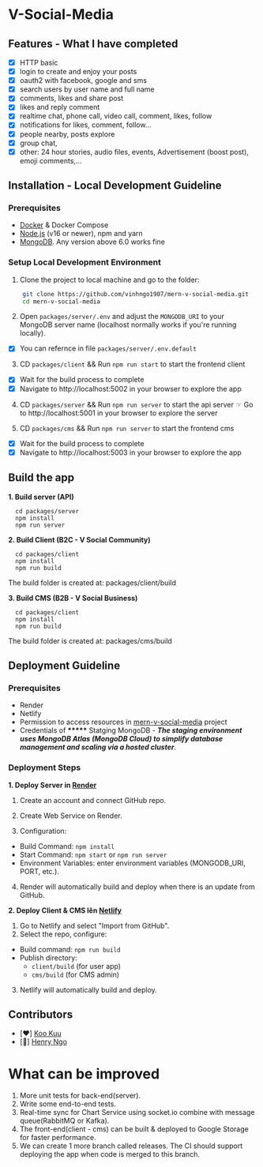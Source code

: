 # V-Social-Media

## Features - What I have completed
* [x] HTTP basic
* [x] login to create and enjoy your posts
* [x] oauth2 with facebook, google and sms 
* [x] search users by user name and full name
* [x] comments, likes and share post
* [x] likes and reply comment
* [x] realtime chat, phone call, video call, comment, likes, follow
* [x] notifications for likes, comment, follow...
* [x] people nearby, posts explore
* [x] group chat,
* [x] other: 24 hour stories, audio files, events, Advertisement (boost post), emoji comments,...

## Installation - Local Development Guideline
### Prerequisites
- [Docker](https://www.docker.com/) & Docker Compose
- [Node.js](http://nodejs.org) (v16 or newer), npm and yarn
- [MongoDB](https://docs.mongodb.org/manual/installation).  Any version above 6.0 works fine

### Setup Local Development Environment
1. Clone the project to local machine and go to the folder:
```bash
    git clone https://github.com/vinhngo1907/mern-v-social-media.git
    cd mern-v-social-media
```

2. Open `packages/server/.env` and adjust the `MONGODB_URI` to your MongoDB server name (localhost normally works if you're running locally).
  * [x] You can refernce in file ```packages/server/.env.default```

3. CD `packages/client` && Run `npm run start` to start the frontend client
  * [x] Wait for the build process to complete
  * [x] Navigate to http://localhost:5002 in your browser to explore the app

4. CD `packages/server` && Run `npm run server` to start the api server
☞ Go to http://localhost:5001 in your browser to explore the server

5. CD `packages/cms` && Run `npm run server` to start the frontend cms
  * [x] Wait for the build process to complete
  * [x] Navigate to http://localhost:5003 in your browser to explore the app

## Build the app
**1. Build server (API)**
```
  cd packages/server
  npm install
  npm run server
```

**2. Build Client (B2C - V Social Community)**
```
  cd packages/client
  npm install
  npm run build
```
The build folder is created at: packages/client/build

**3. Build CMS (B2B - V Social Business)**
```
  cd packages/client
  npm install
  npm run build
```
The build folder is created at: packages/cms/build

## Deployment Guideline
### Prerequisites
- Render
- Netlify
- Permission to access resources in [mern-v-social-media](https://github.com/vinhngo1907/mern-v-social-media) project
- Credentials of __*****__ Statging MongoDB - ***The staging environment uses MongoDB Atlas (MongoDB Cloud) to simplify database management and scaling via a hosted cluster***.

### Deployment Steps
**1. Deploy Server in [Render](https://render.com/)**
1. Create an account and connect GitHub repo.

2. Create Web Service on Render.

3. Configuration:
  - Build Command: ```npm install```
  - Start Command: ```npm start``` or ```npm run server```
  - Environment Variables: enter environment variables (MONGODB_URI, PORT, etc.).

4. Render will automatically build and deploy when there is an update from GitHub.

**2. Deploy Client & CMS lên [Netlify](https://netlify.com/)**
1. Go to Netlify and select "Import from GitHub".
2. Select the repo, configure:
  - Build command: `npm run build`
  - Publish directory:
      * `client/build` (for user app)
      * `cms/build` (for CMS admin)
3. Netlify will automatically build and deploy.

## Contributors
- [❤️] [Koo Kuu](https://github.com/vinhngo1907)
- [🚀] [Henry Ngo](https://github.com/vinhngo001)

# What can be improved
1. More unit tests for back-end(server).
2. Write some end-to-end tests.
3. Real-time sync for Chart Service using socket.io combine with message queue(RabbitMQ or Kafka).
4. The front-end(client - cms) can be built & deployed to Google Storage for faster performance.
5. We can create 1 more branch called releases. The CI should support deploying the app when code is merged to this branch.
